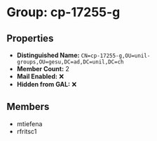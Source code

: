 # Group: cp-17255-g

## Properties

- **Distinguished Name:** `CN=cp-17255-g,OU=unil-groups,OU=gesu,DC=ad,DC=unil,DC=ch`
- **Member Count:** 2
- **Mail Enabled:** ❌
- **Hidden from GAL:** ❌

## Members

- mtiefena
- rfritsc1

